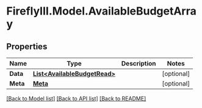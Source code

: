 # FireflyIII.Model.AvailableBudgetArray
## Properties

Name | Type | Description | Notes
------------ | ------------- | ------------- | -------------
**Data** | [**List&lt;AvailableBudgetRead&gt;**](AvailableBudgetRead.md) |  | [optional] 
**Meta** | [**Meta**](Meta.md) |  | [optional] 

[[Back to Model list]](../README.md#documentation-for-models) [[Back to API list]](../README.md#documentation-for-api-endpoints) [[Back to README]](../README.md)

